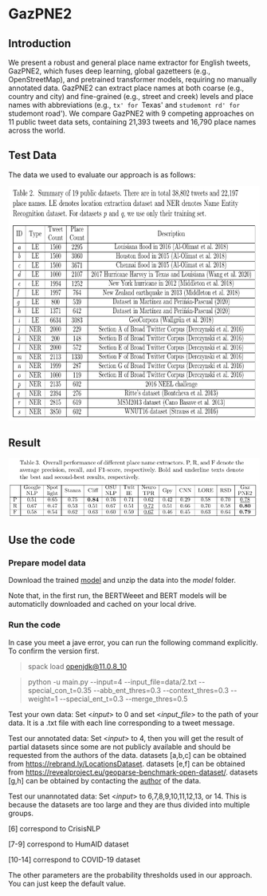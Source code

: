 # GazPNE2
## Introduction
We present a robust and general place name extractor for English tweets, GazPNE2,  which fuses deep learning, global gazetteers (e.g., OpenStreetMap), and pretrained transformer models, requiring no manually annotated data. GazPNE2 can extract place names at both coarse (e.g., country and city) and fine-grained (e.g., street and creek) levels and place names with abbreviations (e.g., `tx' for `Texas' and `studemont rd' for `studemont road'). We compare GazPNE2 with 9 competing approaches on 11 public tweet data sets, containing 21,393 tweets and 16,790 place names across the world.

## Test Data
The data we used to evaluate our approach is as follows:
<p align="center">
<a href="url">
 <img src="figure/data.png" width="700" height="470" ></a>
</p>

## Result
<p align="center">
<a href="url">
 <img src="figure/overall_result.png" ></a>
</p>

## Use the code
### Prepare model data
Download the trained [model](https://drive.google.com/file/d/1j4CSF13Uoajcfh1h-yBuvVXo_-rub05o/view?usp=sharing) and unzip the data into the _model_ folder.

Note that, in the first run, the BERTWeeet and BERT models will be automaticlly downloaded and cached on your local drive.


### Run the code
In case you meet a jave error, you can run the following command explicitly. To confirm the version first.

> spack load openjdk@11.0.8_10

> python -u main.py --input=4 --input_file=data/2.txt --special_con_t=0.35  --abb_ent_thres=0.3 --context_thres=0.3 --weight=1 --special_ent_t=0.3 --merge_thres=0.5 
 
Test your own data: Set <*input*> to 0 and set <*input_file*> to the path of your data. It is a .txt file with each line corresponding to a tweet message.

Test our annotated data: Set <*input*> to 4, then you will get the result of partial datasets since some are not publicly available and should be requested from the authors of the data.
datasets [a,b,c]  can be obtained from https://rebrand.ly/LocationsDataset.
datasets [e,f] can be obtained from https://revealproject.eu/geoparse-benchmark-open-dataset/.
datasets [g,h] can be obtained by contacting the [author](https://www.researchgate.net/publication/342550989_Knowledge-based_rules_for_the_extraction_of_complex_fine-grained_locative_references_from_tweets) of the data.

Test our unannotated data: Set <*input*> to 6,7,8,9,10,11,12,13, or 14. This is because the datasets are too large and they are thus divided into multiple groups.

[6] correspond to CrisisNLP

[7-9] correspond to HumAID dataset

[10-14] correspond to COVID-19 dataset

The other parameters are the probability thresholds used in our approach. You can just keep the default value.
